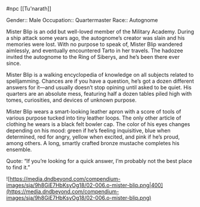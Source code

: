  #npc [[Tu'narath]]

Gender:: Male
Occupation:: Quartermaster
Race:: Autognome

Mister Blip is an odd but well-loved member of the Military Academy. During a ship attack some years ago, the autognome’s creator was slain and his memories were lost. With no purpose to speak of, Mister Blip wandered aimlessly, and eventually encountered Tarto in her travels. The hadozee invited the autognome to the Ring of Siberys, and he’s been there ever since.

Mister Blip is a walking encyclopedia of knowledge on all subjects related to spelljamming. Chances are if you have a question, he’s got a dozen different answers for it—and usually doesn’t stop opining until asked to be quiet. His quarters are an absolute mess, featuring half a dozen tables piled high with tomes, curiosities, and devices of unknown purpose.

Mister Blip wears a smart-looking leather apron with a score of tools of various purpose tucked into tiny leather loops. The only other article of clothing he wears is a black felt bowler cap. The color of his eyes changes depending on his mood: green if he’s feeling inquisitive, blue when determined, red for angry, yellow when excited, and pink if he’s proud, among others. A long, smartly crafted bronze mustache completes his ensemble.

Quote: “If you’re looking for a quick answer, I’m probably not the best place to find it.”

![https://media.dndbeyond.com/compendium-images/sja/9h8GiE7HbKsyOg18/02-006.o-mister-blip.png|400](https://media.dndbeyond.com/compendium-images/sja/9h8GiE7HbKsyOg18/02-006.o-mister-blip.png)
